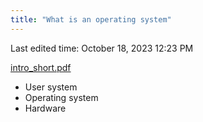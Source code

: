 ```yaml
---
title: "What is an operating system"
---
```

Last edited time: October 18, 2023 12:23 PM

[intro_short.pdf](What%20is%20an%20operating%20system/intro_short.pdf)

- User system
- Operating system
- Hardware
